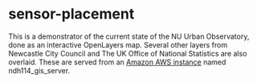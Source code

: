 # sensor-placement

This is a demonstrator of the current state of the NU Urban Observatory, done as an interactive OpenLayers map.  Several other layers from Newcastle City Council and The UK Office of National Statistics are also overlaid.  These are served from an [Amazon AWS  instance](https://console.aws.amazon.com/ec2/v2/home?region=us-east-1#Instances:sort=keyName) named ndh114_gis_server.
